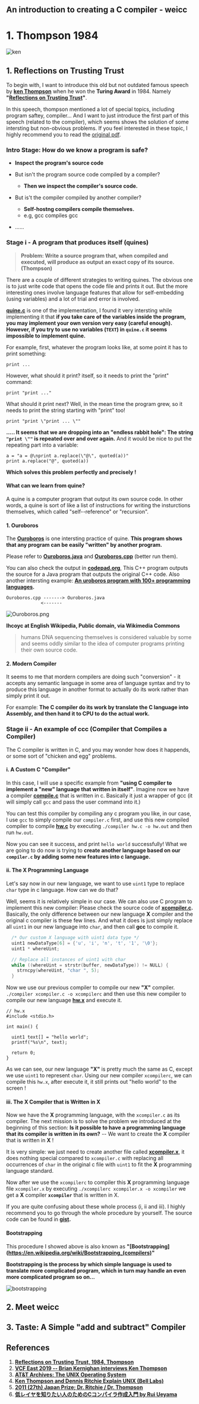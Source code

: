 ## An introduction to creating a C compiler - weicc

# 1. Thompson 1984

![ken](Sources/ken.jpeg)

## 1. Reflections on Trusting Trust

To begin with, I want to introduce this old but not outdated famous speech by **[ken Thompson](https://en.wikipedia.org/wiki/Ken_Thompson)** when he won the **Turing Award** in 1984. Namely **"[Reflections on Trusting Trust](../../uc/thompson1984.pdf)"**.

In this speech, thompson mentioned a lot of special topics, including program saftey, compiler... And I want to just introduce the first part of this speech (related to the compiler), which seems shows the solution of some intersting but non-obvious problems. If you feel interested in these topic, I highly recommend you to read the [original pdf](../../uc/thompson1984.pdf).

### Intro Stage: How do we know a program is safe?
* **Inspect the program's source code**

* But isn't the program source code compiled by a compiler?
    * **Then we inspect the compiler's source code.**

* But is't the compiler compiled by another compiler?
    * **Self-hostng compilers compile themselves.**
    * e.g, gcc compiles gcc

* ......

### Stage i - A program that produces itself (quines)

> **Problem: Write a source program that, when compiled and executed, will produce as output an exact copy of its source. (Thompson)**

There are a couple of different strategies to writing quines. The obvious one is to just write code that opens the code file and prints it out. But the more interesting ones involve language features that allow for self-embedding (using variables) and a lot of trial and error is involved.

**[quine.c](../../uc/stages/quines.c)** is one of the implementation, I found it very intersting while implementing it that **if you take care of the variables inside the program, you may implement your own version very easy (careful enough). However, if you try to use no variables (`TEXT`) in `quine.c` it seems impossible to implement quine.**

For example, first, whatever the program looks like, at some point it has to print something: 
```
print ...
```
However, what should it print? itself, so it needs to print the "print" command:
```
print "print ..."
```
What should it print next? Well, in the mean time the program grew, so it needs to print the string starting with "print" too!
```
print "print \"print ... \""
```
**..... It seems that we are dropping into an "endless rabbit hole": The string `"print \""` is repeated over and over again.** And it would be nice to put the repeating part into a variable:

```
a = "a = @\nprint a.replace(\"@\", quoted(a))"
print a.replace("@", quoted(a))
```
**Which solves this problem perfectly and precisely !**

#### What can we learn from quine?
A quine is a computer program that output its own source code. In other words, a quine is sort of like a list of instructions for writing the insturctions themselves, which called "self--reference" or "recursion". 


#### 1. Ouroboros

The **[Ouroboros](https://en.wikipedia.org/wiki/Ouroboros)** is one intersting practice of quine.
**This program shows that any program can be easily "written" by another program.**

Please refer to **[Ouroboros.java](../../uc/stages/Ouroboros.java)** and **[Ouroboros.cpp](../../uc/stages/Ouroboros.cpp)** (better run them).

You can also check the output in **[codepad.org](http://codepad.org/MramrTbx)**, This C++ program outputs the source for a Java program that outputs the original C++ code. Also another intersting example: **[An uroboros program with 100+ programming languages](https://github.com/mame/quine-relay).**


```
Ouroboros.cpp -------> Ouroboros.java
             <-------
```

![Ouroboros.png](Sources/Ouroboros.png)

**Ihcoyc at English Wikipedia, Public domain, via Wikimedia Commons**

> humans DNA sequencing themselves is considered valuable by some and seems oddly similar to the idea of computer programs printing their own source code.


#### 2. Modern Compiler

It seems to me that mordern compilers are doing such "conversion" - it accepts any semantic language in some area of language syntax and try to produce this language in another format to actually do its work rather than simply print it out.

For example: **The C compiler do its work by translate the C language into Assembly, and then hand it to CPU to do the actual work.**


### Stage ii - An example of ccc (Compiler that Compiles a Compiler)

The C compiler is written in C, and you may wonder how does it happends, or some sort of "chicken and egg" problems.


#### i. A Custom C "Compiler"
In this case, I will use a specific example from **"using C compiler to implement a "new" language that written in itself"**.
Imagine now we have a compiler **[compile.c](../../uc/stages/stage2/compiler.c)** that is written in c. Basically it just a wrapper of gcc (it will simply call `gcc` and pass the user command into it.)

You can test this compiler by compiling any c program you like, in our case, I use `gcc` to simply compile our `compiler.c` first, and use this new compiled compiler to compile **[hw.c](../../uc/stages/stage2/hw.c)** by executing `./compiler hw.c -o hw.out` and then run `hw.out`.

Now you can see it success, and print `hello world` successfully! What we are going to do now is trying to **create another language based on our `compiler.c` by adding some new features into c language.**

#### ii. The X Programming Language

Let's say now in our new language, we want to use `uint1` type to replace `char` type in c language. How can we do that?

Well, seems it is relatively simple in our case. We can also use C program to implement this new compiler: Please check the source code of **[xcompiler.c](../../uc/stages/stage2/xcompiler.c).**
Basically, the only difference between our new language **X** compiler and the original c compiler is these few lines. And what it does is just simply replace all `uint1` in our new language into `char`, and then call **gcc** to compile it.
```c
  /* Our custom X language with uint1 data type */
  uint1 newDataType[6] = {'u', 'i', 'n', 't', '1', '\0'};
  uint1 * whereUint;

  // Replace all instances of uint1 with char
  while ((whereUint = strstr(buffer, newDataType)) != NULL) {
    strncpy(whereUint, "char ", 5);
  }
```

Now we use our previous compiler to compile our new **"X"** compiler. `./compiler xcompiler.c -o xcompilerc` and then use this new compiler to compile our new language **[hw.x](../../uc/stages/stage2/hw.x)** and execute it.
```
// hw.x
#include <stdio.h>

int main() {

  uint1 text[] = "hello world";
  printf("%s\n", text);

  return 0;
}
```
As we can see, our new language **"X"** is pretty much the same as C, except we use `uint1` to represent `char`.
Using our new compiler `xcompilerc`, we can compile this `hw.x`, after execute it, it still prints out "hello world" to the screen !

#### iii. The X Compiler that is Written in X
Now we have the **X** programming language, with the `xcompiler.c` as its compiler. The next mission is to solve the problem we introduced at the beginning of this section: **Is it possible to have a programming language that its compiler is written in its own?** -- We want to create the **X** compiler that is written in **X** !

It is very simple: we just need to create another file called **[xcompiler.x](../../uc/stages/stage2/xcompiler.x)**, it does nothing special compared to `xcompiler.c` with replacing all occurrences of `char` in the original c file with `uint1` to fit the **X** programming language standard.

Now after we use the `xcompilerc` to compiler this **X** programming language file `xcompiler.x` by executing `./xcompilerc xcompiler.x -o xcompiler` we get a **X** compiler **`xcompiler`** that is written in X.

If you are quite confusing about these whole process (i, ii and iii). I highly recommend you to go through the whole procedure by yourself. The source code can be found in **[gist](https://gist.github.com/Angold-4/a5e69555ba6cb8d7ceca4c551e40e8c2).**

#### Bootstrapping
This procedure I showed above is also known as **"[Bootstrapping](https://en.wikipedia.org/wiki/Bootstrapping_(compilers)"**

**Bootstrapping is the process by which simple language is used to translate more complicated program, which in turn may handle an even more complicated program so on...**

![bootstrapping](Sources/bootstrapping.png)

## 2. Meet weicc


## 3. Taste: A Simple "add and subtract" Compiler


## References
1. **[Reflections on Trusting Trust, 1984, Thompson](../../docs/weicc/thompson1984.pdf)**
2. **[VCF East 2019 -- Brian Kernighan interviews Ken Thompson](https://www.youtube.com/watch?v=tc4ROCJYbm0)**
3. **[AT&T Archives: The UNIX Operating System](https://www.youtube.com/watch?v=EY6q5dv_B-o)**
4. **[Ken Thompson and Dennis Ritchie Explain UNIX (Bell Labs)](https://www.youtube.com/watch?v=JoVQTPbD6UY)**
5. **[2011 (27th) Japan Prize; Dr. Ritchie / Dr. Thompson](https://www.youtube.com/watch?v=IjvjqAVkvYo)**
6. **[低レイヤを知りたい人のためのCコンパイラ作成入門 by Rui Ueyama](https://www.sigbus.info/compilerbook)**
